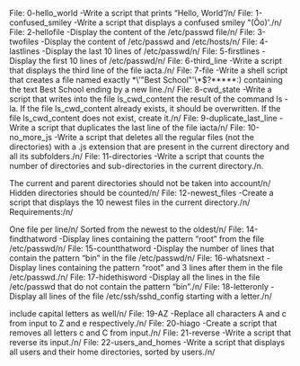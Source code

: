 File: 0-hello_world -Write a script that prints “Hello, World”/n/
File: 1-confused_smiley -Write a script that displays a confused smiley "(Ôo)'./n/
File: 2-hellofile -Display the content of the /etc/passwd file/n/
File: 3-twofiles -Display the content of /etc/passwd and /etc/hosts/n/
File: 4-lastlines -Display the last 10 lines of /etc/passwd/n/
File: 5-firstlines -Display the first 10 lines of /etc/passwd/n/
File: 6-third_line -Write a script that displays the third line of the file iacta./n/
File: 7-file -Write a shell script that creates a file named exactly \*\\'"Best School"\'\\*$\?\*\*\*\*\*:) containing the text Best School ending by a new line./n/
File: 8-cwd_state -Write a script that writes into the file ls_cwd_content the result of the command ls -la. If the file ls_cwd_content already exists, it should be overwritten. If the file ls_cwd_content does not exist, create it./n/
File: 9-duplicate_last_line -Write a script that duplicates the last line of the file iacta/n/
File: 10-no_more_js -Write a script that deletes all the regular files (not the directories) with a .js extension that are present in the current directory and all its subfolders./n/
File: 11-directories -Write a script that counts the number of directories and sub-directories in the current directory./n.

The current and parent directories should not be taken into account/n/
Hidden directories should be counted/n/
File: 12-newest_files -Create a script that displays the 10 newest files in the current directory./n/
Requirements:/n/

One file per line/n/
Sorted from the newest to the oldest/n/
File: 14-findthatword -Display lines containing the pattern “root” from the file /etc/passwd/n/
File: 15-countthatword -Display the number of lines that contain the pattern “bin” in the file /etc/passwd/n/
File: 16-whatsnext -Display lines containing the pattern “root” and 3 lines after them in the file /etc/passwd./n/
File: 17-hidethisword -Display all the lines in the file /etc/passwd that do not contain the pattern “bin”./n/
File: 18-letteronly -Display all lines of the file /etc/ssh/sshd_config starting with a letter./n/

include capital letters as well/n/
File: 19-AZ -Replace all characters A and c from input to Z and e respectively./n/
File: 20-hiago -Create a script that removes all letters c and C from input./n/
File: 21-reverse -Write a script that reverse its input./n/
File: 22-users_and_homes -Write a script that displays all users and their home directories, sorted by users./n/

